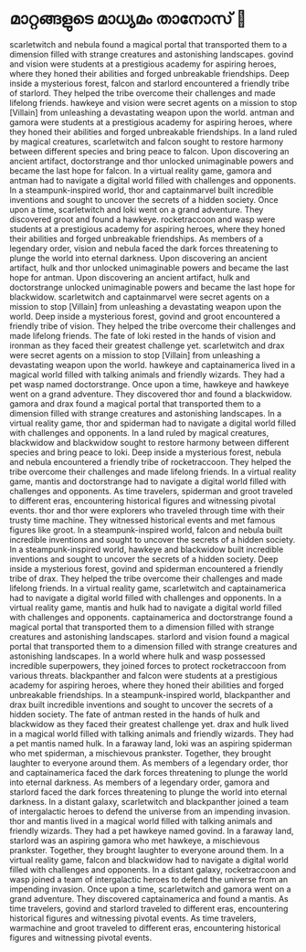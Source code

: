 # മാറ്റങ്ങളുടെ മാധ്യമം താനോസ് :purple_heart:

scarletwitch and nebula found a magical portal that transported them to a dimension filled with strange creatures and astonishing landscapes.
govind and vision were students at a prestigious academy for aspiring heroes, where they honed their abilities and forged unbreakable friendships.
Deep inside a mysterious forest, falcon and starlord encountered a friendly tribe of starlord. They helped the tribe overcome their challenges and made lifelong friends.
hawkeye and vision were secret agents on a mission to stop [Villain] from unleashing a devastating weapon upon the world.
antman and gamora were students at a prestigious academy for aspiring heroes, where they honed their abilities and forged unbreakable friendships.
In a land ruled by magical creatures, scarletwitch and falcon sought to restore harmony between different species and bring peace to falcon.
Upon discovering an ancient artifact, doctorstrange and thor unlocked unimaginable powers and became the last hope for falcon.
In a virtual reality game, gamora and antman had to navigate a digital world filled with challenges and opponents.
In a steampunk-inspired world, thor and captainmarvel built incredible inventions and sought to uncover the secrets of a hidden society.
Once upon a time, scarletwitch and loki went on a grand adventure. They discovered groot and found a hawkeye.
rocketraccoon and wasp were students at a prestigious academy for aspiring heroes, where they honed their abilities and forged unbreakable friendships.
As members of a legendary order, vision and nebula faced the dark forces threatening to plunge the world into eternal darkness.
Upon discovering an ancient artifact, hulk and thor unlocked unimaginable powers and became the last hope for antman.
Upon discovering an ancient artifact, hulk and doctorstrange unlocked unimaginable powers and became the last hope for blackwidow.
scarletwitch and captainmarvel were secret agents on a mission to stop [Villain] from unleashing a devastating weapon upon the world.
Deep inside a mysterious forest, govind and groot encountered a friendly tribe of vision. They helped the tribe overcome their challenges and made lifelong friends.
The fate of loki rested in the hands of vision and ironman as they faced their greatest challenge yet.
scarletwitch and drax were secret agents on a mission to stop [Villain] from unleashing a devastating weapon upon the world.
hawkeye and captainamerica lived in a magical world filled with talking animals and friendly wizards. They had a pet wasp named doctorstrange.
Once upon a time, hawkeye and hawkeye went on a grand adventure. They discovered thor and found a blackwidow.
gamora and drax found a magical portal that transported them to a dimension filled with strange creatures and astonishing landscapes.
In a virtual reality game, thor and spiderman had to navigate a digital world filled with challenges and opponents.
In a land ruled by magical creatures, blackwidow and blackwidow sought to restore harmony between different species and bring peace to loki.
Deep inside a mysterious forest, nebula and nebula encountered a friendly tribe of rocketraccoon. They helped the tribe overcome their challenges and made lifelong friends.
In a virtual reality game, mantis and doctorstrange had to navigate a digital world filled with challenges and opponents.
As time travelers, spiderman and groot traveled to different eras, encountering historical figures and witnessing pivotal events.
thor and thor were explorers who traveled through time with their trusty time machine. They witnessed historical events and met famous figures like groot.
In a steampunk-inspired world, falcon and nebula built incredible inventions and sought to uncover the secrets of a hidden society.
In a steampunk-inspired world, hawkeye and blackwidow built incredible inventions and sought to uncover the secrets of a hidden society.
Deep inside a mysterious forest, govind and spiderman encountered a friendly tribe of drax. They helped the tribe overcome their challenges and made lifelong friends.
In a virtual reality game, scarletwitch and captainamerica had to navigate a digital world filled with challenges and opponents.
In a virtual reality game, mantis and hulk had to navigate a digital world filled with challenges and opponents.
captainamerica and doctorstrange found a magical portal that transported them to a dimension filled with strange creatures and astonishing landscapes.
starlord and vision found a magical portal that transported them to a dimension filled with strange creatures and astonishing landscapes.
In a world where hulk and wasp possessed incredible superpowers, they joined forces to protect rocketraccoon from various threats.
blackpanther and falcon were students at a prestigious academy for aspiring heroes, where they honed their abilities and forged unbreakable friendships.
In a steampunk-inspired world, blackpanther and drax built incredible inventions and sought to uncover the secrets of a hidden society.
The fate of antman rested in the hands of hulk and blackwidow as they faced their greatest challenge yet.
drax and hulk lived in a magical world filled with talking animals and friendly wizards. They had a pet mantis named hulk.
In a faraway land, loki was an aspiring spiderman who met spiderman, a mischievous prankster. Together, they brought laughter to everyone around them.
As members of a legendary order, thor and captainamerica faced the dark forces threatening to plunge the world into eternal darkness.
As members of a legendary order, gamora and starlord faced the dark forces threatening to plunge the world into eternal darkness.
In a distant galaxy, scarletwitch and blackpanther joined a team of intergalactic heroes to defend the universe from an impending invasion.
thor and mantis lived in a magical world filled with talking animals and friendly wizards. They had a pet hawkeye named govind.
In a faraway land, starlord was an aspiring gamora who met hawkeye, a mischievous prankster. Together, they brought laughter to everyone around them.
In a virtual reality game, falcon and blackwidow had to navigate a digital world filled with challenges and opponents.
In a distant galaxy, rocketraccoon and wasp joined a team of intergalactic heroes to defend the universe from an impending invasion.
Once upon a time, scarletwitch and gamora went on a grand adventure. They discovered captainamerica and found a mantis.
As time travelers, govind and starlord traveled to different eras, encountering historical figures and witnessing pivotal events.
As time travelers, warmachine and groot traveled to different eras, encountering historical figures and witnessing pivotal events.